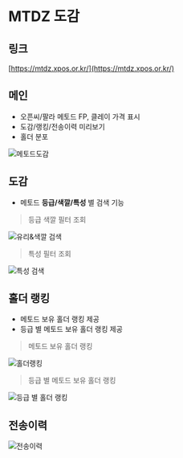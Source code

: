 # MTDZ 도감

## 링크
[https://mtdz.xpos.or.kr/](https://mtdz.xpos.or.kr/)

## 메인

- 오픈씨/팔라 메토드 FP, 클레이 가격 표시
- 도감/랭킹/전송이력 미리보기
- 홀더 분포 

![메토드도감](https://i.imgur.com/U2RP26Q.png)

## 도감

- 메토드 <b>등급/색깔/특성</b> 별 검색 기능

> 등급 색깔 필터 조회

![유리&색깔 검색](https://i.imgur.com/dUqUs0b.png)

> 특성 필터 조회

![특성 검색](https://i.imgur.com/ypP75W8.png)

## 홀더 랭킹

- 메토드 보유 홀더 랭킹 제공
- 등급 별 메토드 보유 홀더 랭킹 제공

> 메토드 보유 홀더 랭킹

![홀더랭킹](https://i.imgur.com/1K52OY2.png)

> 등급 별 메토드 보유 홀더 랭킹

![등급 별 홀더 랭킹](https://i.imgur.com/DxEpXZk.png)

## 전송이력

![전송이력](https://i.imgur.com/n6WwU0Z.png)

